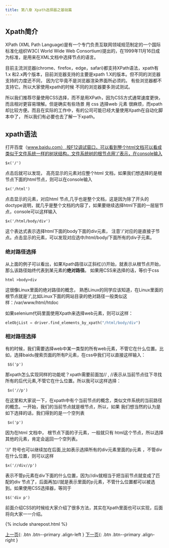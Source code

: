 ```yaml
---
title: 第八章 Xpath选择器之基础篇
---
```


## Xpath简介

XPath (XML Path Language)是有一个专门负责互联网领域规范制定的一个国际标准化组织W3C( World Wide Web Consortium)提出的，在1999年11月16日成为标准，是用来在XML文档中选择节点的语言。

目前主流浏览器(chrome、firefox，edge，safari)都支持XPath语法，xpath有1.x 和2.x两个版本，目前浏览器支持的主要是xpath 1.X的版本。但不同的浏览器支持的力度还不同， 因为它毕竟不是浏览器渲染界面所必须的。 有些浏览器都不支持它。所以大家使用xpath的时候 不同的浏览器要多测试测试。

所以我们推荐尽量使用CSS选择，而不是用XPath，因为CSS方式通常速度更快，而且相对更容易理解。但是确实有些场景 用 css 选择web 元素 很麻烦，而xpath 却比较方便。而且在实际的工作中，有的公司可能已经大量使用Xpath在自动化脚本中了， 所以我们有必要也去了解一下xpath。

## xpath语法

打开百度（www.baidu.com）,按F12调试窗口，可以看到整个html文档可以看成类似于文件系统一样的树状结构，文件系统树的根节点用'/'表示，在console输入

```
$x('/')
```

点击后就可以发现， 高亮显示的元素对应整个html 文档，如果我们想选择的是根节点下面的html节点，则可以在console输入

```
$x('/html')
```

点击显示的元素，对应html 节点,几乎也是整个文档，这是因为除了开头的doctype说明，就几乎是整个文档的内容了，如果要继续选择html下面的一层层节点，console可以这样输入

```
$x('/html/body/div')  
```

这个表达式表示选择html下面的body下面的div元素， 注意'/'对应的是直接子节点。点击显示的元素，可以发现对应选中/html/body/下面所有的div子元素。

### 绝对路径选择

从上面的例子可以看出，如果Xpath路径以正斜杠(/)开始，就表示从根节点开始，那么该路径始终代表到某元素的**绝对路径**。 如果用CSS来选择的话，等价于css

```
html >body>div
```

这很像Linux里面的绝对路径的概念， 熟悉Linux的同学应该知道，在Linux里面的根节点就是'/',比如Linux下面的网站目录的绝对路径一般类似这样：/var/www/html/htdoc

如果selenium代码里面使用Xpath来选择web元素，则可以这样：

```py
eleObjList = driver.find_elements_by_xpath("/html/body/div")
```

### 相对路径选择

有的时候，我们需要选择web中某一类型的所有web元素，不管它在什么位置。比如，选择baidu搜索页面的所有P元素，在css中我们可以直接这样输入：

```
 $$('p')
```

那xpath怎么实现同样的功能呢？xpath需要前面加// ,  //表示从当前节点往下寻找所有的后代元素,不管它在什么位置。所以我可以这样选择：

```
 $x('//p')
```

在这里和大家说一下，在xpath中有个当前节点的概念，类似文件系统的当前路径的概念。一开始，我们的当前节点就是根节点，所以，如果
我们想当然的认为是如下选择的话，我们得到的是一个空列表

```
 $x('p')
```

因为在html 文档中， 根节点下面的子元素，一般就只有 html这个节点，所以选择其他的元素，肯定会返回一个空列表。

'//' 符号也可以继续加在后面,比如表示选择所有的div元素里面的p元素 ，不管div 在什么位置，则可以这样

```
$x('//div//p')
``` 

表示不管p元素在div下面的什么位置，因为//div就相当于把当前节点就变成了匹配的div 节点了，后面再加//就是表示里面的p元素，不管什么位置都可以被选到。如果使用CSS选择器，等同于

```
$$('div p')
```

前面介绍CSS的时候给大家介绍了很多方法，其实在Xpath里面也可以实现，后面将向大家一一介绍。



{% include sharepost.html %}



[上一页](/doc/tutorial/selenium/07css_selector2/){: .btn .btn--primary .align-left }
[下一页](/doc/tutorial/selenium/09xpath_selector2/){: .btn .btn--primary .align-right }

